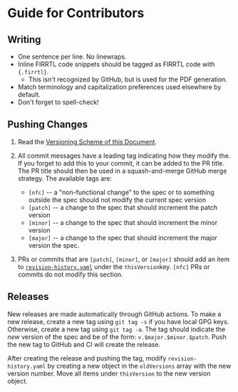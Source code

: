 # Guide for Contributors

## Writing

-   One sentence per line.
    No linewraps.
-   Inline FIRRTL code snippets should be tagged as FIRRTL code with `{.firrtl}`.
    -   This isn't recognized by GitHub, but is used for the PDF generation.
-   Match terminology and capitalization preferences used elsewhere by default.
-   Don't forget to spell-check!

## Pushing Changes

1.  Read the [Versioning Scheme of this
    Document](https://github.com/chipsalliance/firrtl-spec/blob/main/spec.md#versioning-scheme-of-this-document).

2.  All commit messages have a leading tag indicating how they modify the.
    If you forget to add this to your commit, it can be added to the PR title.
    The PR title should then be used in a squash-and-merge GitHub merge strategy.
    The available tags are:

    -   `[nfc]` -- a "non-functional change" to the spec or to something outside
        the spec should not modify the current spec version
    -   `[patch]` -- a change to the spec that should increment the patch version
    -   `[minor]` -- a change to the spec that should increment the minor version
    -   `[major]` -- a change to the spec that should increment the major version the spec.

3.  PRs or commits that are `[patch]`, `[minor]`, or `[major]` should add an item to [`revision-history.yaml`](revision-history.yaml) under the `thisVersion`key.
    `[nfc]` PRs or commits do not modify this section.

## Releases

New releases are made automatically through GitHub actions.
To make a new release, create a new tag using `git tag -s` if you have local GPG keys.
Otherwise, create a new tag using `git tag -a`. The tag should indicate the *new* version of the spec and be of the form: `v.$major.$minor.$patch`.
Push the new tag to GitHub and CI will create the release.

After creating the release and pushing the tag, modify `revision-history.yaml` by creating a new object in the `oldVersions` array with the new version number.
Move all items under `thisVersion` to the new version object.

